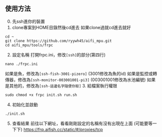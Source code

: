 ## 使用方法
0. 先ssh進你的裝置
1. clone專案到HOME目錄然後cd進去 
如果clone過就cd進去就好
```
cd ~
git clone https://github.com/ryywh45/aifi_mpu.git
cd aifi_mpu/tools/frpc
```
2. 設定名稱 
打開frpc.ini，修改`[ssh]`的部分(第四行)
```
nano ./frpc.ini
```
如果是魚，修改為`[ssh-fish-3001-pizero]` (3001修改為魚的id)
如果是監控或轉傳器，修改為`[ssh-monitor-003001001-pi3]` (003001001修改為水池編號)
如果是其他的，修改為`[ssh-這邊名字隨便你取]`
3. 給檔案執行權限
```
sudo chmod +x frpc init.sh run.sh
```
4. 初始化並啟動  
```
./init.sh
```
5. 查看結果
前往以下網址，看看剛剛設定的名稱有沒有出現在上面
(可能要等一下下)
https://frp.aifish.cc/static/#/proxies/tcp
